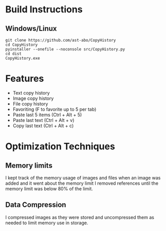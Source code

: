 # Build Instructions
## Windows/Linux
```
git clone https://github.com/ast-abo/CopyHistory
cd CopyHistory
pyinstaller --onefile --noconsole src/CopyHistory.py
cd dist
CopyHistory.exe
```

# Features
- Text copy history
- Image copy history
- File copy history
- Favoriting (F to favorite up to 5 per tab)
- Paste last 5 items (Ctrl + Alt + 5)
- Paste last text (Ctrl + Alt + v) 
- Copy last text (Ctrl + Alt + c)

# Optimization Techniques

## Memory limits
I kept track of the memory usage of images and files when an image was added and it went about the memory limit
I removed references until the memory limit was below 80% of the limit.

## Data Compression
I compressed images as they were stored and uncompressed them as needed to limit memory use in storage.
